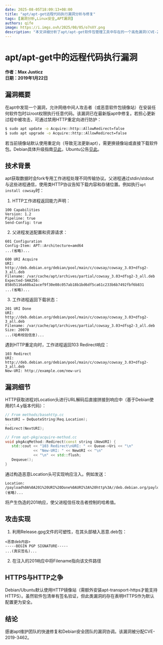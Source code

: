 ```yaml
---
date: 2025-08-05T18:09:13+08:00
title: "apt/apt-get远程代码执行漏洞分析与修复"
tags: [漏洞分析,Linux安全,APT漏洞]
authors: qife
image: https://i.imgs.ovh/2025/08/05/o7nXY.png
description: "本文详细分析了apt/apt-get软件包管理工具中存在的一个高危漏洞(CVE-2019-3462)，该漏洞允许中间人攻击者或恶意镜像站在安装任何软件包时以root权限执行任意代码。文章包含漏洞技术细节、PoC演示视频以及临时缓解措施。"
---
```


# apt/apt-get中的远程代码执行漏洞

**作者：Max Justicz**  
**日期：2019年1月22日**

## 漏洞概要

在apt中发现一个漏洞，允许网络中间人攻击者（或恶意软件包镜像站）在安装任何软件包时以root权限执行任意代码。该漏洞已在最新版apt中修复。若担心更新过程中被攻击，可通过禁用HTTP重定向进行防护：

```bash
$ sudo apt update -o Acquire::http::AllowRedirect=false
$ sudo apt upgrade -o Acquire::http::AllowRedirect=false
```

若当前镜像站默认使用重定向（导致无法更新apt），需更换镜像站或直接下载软件包。Debian具体升级指南[见此](https://www.debian.org/security/2019/dsa-4371)，Ubuntu公告[见此](https://usn.ubuntu.com/3863-1/)。

## 技术背景

apt获取数据时会fork专用工作进程处理不同传输协议。父进程通过stdin/stdout与这些进程通信，使用类HTTP协议告知下载内容和存储位置。例如执行`apt install cowsay`时：

1. HTTP工作进程返回能力声明：
```
100 Capabilities
Version: 1.2
Pipeline: true
Send-Config: true
```

2. 父进程发送配置和资源请求：
```
601 Configuration
Config-Item: APT::Architecture=amd64
...(省略)...

600 URI Acquire
URI: http://deb.debian.org/debian/pool/main/c/cowsay/cowsay_3.03+dfsg2-3_all.deb
Filename: /var/cache/apt/archives/partial/cowsay_3.03+dfsg2-3_all.deb
Expected-SHA256: 858d5116a60ba2acef9f30e08c057ab18b1bd6df5ca61c233b6b7492fbf6b831
...(省略)...
```

3. 工作进程返回下载状态：
```
201 URI Done
URI: http://deb.debian.org/debian/pool/main/c/cowsay/cowsay_3.03+dfsg2-3_all.deb
Filename: /var/cache/apt/archives/partial/cowsay_3.03+dfsg2-3_all.deb
Size: 20070
...(哈希校验信息)...
```

遇到HTTP重定向时，工作进程返回103 Redirect响应：
```
103 Redirect
URI: http://deb.debian.org/debian/pool/main/c/cowsay/cowsay_3.03+dfsg2-3_all.deb
New-URI: http://example.com/new-uri
```

## 漏洞细节

HTTP获取进程对Location头进行URL解码后直接拼接到响应中（基于Debian使用的1.4.y版本代码）：
```cpp
// From methods/basehttp.cc
NextURI = DeQuoteString(Req.Location);
...
Redirect(NextURI);

// From apt-pkg/acquire-method.cc
void pkgAcqMethod::Redirect(const string &NewURI) {
   std::cout << "103 Redirect\nURI: " << Queue->Uri << "\n"
             << "New-URI: " << NewURI << "\n"
             << "\n" << std::flush;
   Dequeue();
}
```

通过构造恶意Location头可实现响应注入。例如发送：
```
Location: /payload%0A%0A201%20URI%20Done%0AURI%3A%20http%3A//deb.debian.org/payload%0AFilename%3A%20/var/lib/apt/lists/deb.debian.org_debian_dists_stretch_Release.gpg%0ASize%3A%2020070...(省略)...
```
将产生伪造的201响应，使父进程信任攻击者控制的哈希值。

## 攻击实现

1. 利用Release.gpg文件的可塑性，在其头部植入恶意.deb包：
```
<恶意deb内容>
-----BEGIN PGP SIGNATURE-----
...(真实签名)...
```

2. 在注入的201响应中将Filename指向该文件路径

## HTTPS与HTTP之争

Debian/Ubuntu默认使用HTTP镜像站（需额外安装apt-transport-https才能支持HTTPS）。虽然软件包清单有签名验证，但此类漏洞的存在表明HTTPS作为默认配置更为安全。

## 结论

感谢apt维护团队的快速修复和Debian安全团队的漏洞协调。该漏洞被分配CVE-2019-3462。